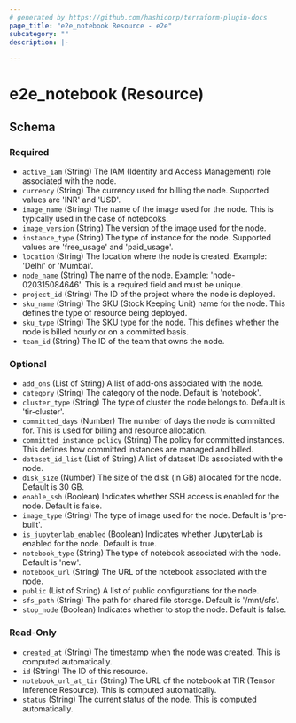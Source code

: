```yaml
---
# generated by https://github.com/hashicorp/terraform-plugin-docs
page_title: "e2e_notebook Resource - e2e"
subcategory: ""
description: |-
  
---
```


# e2e_notebook (Resource)





<!-- schema generated by tfplugindocs -->
## Schema

### Required

- `active_iam` (String) The IAM (Identity and Access Management) role associated with the node.
- `currency` (String) The currency used for billing the node. Supported values are 'INR' and 'USD'.
- `image_name` (String) The name of the image used for the node. This is typically used in the case of notebooks.
- `image_version` (String) The version of the image used for the node.
- `instance_type` (String) The type of instance for the node. Supported values are 'free_usage' and 'paid_usage'.
- `location` (String) The location where the node is created. Example: 'Delhi' or 'Mumbai'.
- `node_name` (String) The name of the node. Example: 'node-020315084646'. This is a required field and must be unique.
- `project_id` (String) The ID of the project where the node is deployed.
- `sku_name` (String) The SKU (Stock Keeping Unit) name for the node. This defines the type of resource being deployed.
- `sku_type` (String) The SKU type for the node. This defines whether the node is billed hourly or on a committed basis.
- `team_id` (String) The ID of the team that owns the node.

### Optional

- `add_ons` (List of String) A list of add-ons associated with the node.
- `category` (String) The category of the node. Default is 'notebook'.
- `cluster_type` (String) The type of cluster the node belongs to. Default is 'tir-cluster'.
- `committed_days` (Number) The number of days the node is committed for. This is used for billing and resource allocation.
- `committed_instance_policy` (String) The policy for committed instances. This defines how committed instances are managed and billed.
- `dataset_id_list` (List of String) A list of dataset IDs associated with the node.
- `disk_size` (Number) The size of the disk (in GB) allocated for the node. Default is 30 GB.
- `enable_ssh` (Boolean) Indicates whether SSH access is enabled for the node. Default is false.
- `image_type` (String) The type of image used for the node. Default is 'pre-built'.
- `is_jupyterlab_enabled` (Boolean) Indicates whether JupyterLab is enabled for the node. Default is true.
- `notebook_type` (String) The type of notebook associated with the node. Default is 'new'.
- `notebook_url` (String) The URL of the notebook associated with the node.
- `public` (List of String) A list of public configurations for the node.
- `sfs_path` (String) The path for shared file storage. Default is '/mnt/sfs'.
- `stop_node` (Boolean) Indicates whether to stop the node. Default is false.

### Read-Only

- `created_at` (String) The timestamp when the node was created. This is computed automatically.
- `id` (String) The ID of this resource.
- `notebook_url_at_tir` (String) The URL of the notebook at TIR (Tensor Inference Resource). This is computed automatically.
- `status` (String) The current status of the node. This is computed automatically.
